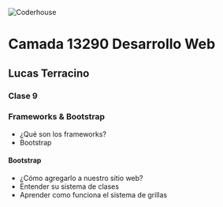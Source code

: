 
![Coderhouse](https://res.cloudinary.com/hdsqazxtw/image/upload/f_auto/v1557348830/coderhouse_avkeo7.svg)
# Camada 13290 Desarrollo Web
## Lucas Terracino

### Clase 9
### Frameworks & Bootstrap
- ¿Qué son los frameworks?
- Bootstrap

#### Bootstrap
- ¿Cómo agregarlo a nuestro sitio web?
- Entender su sistema de clases
- Aprender como funciona el sistema de grillas